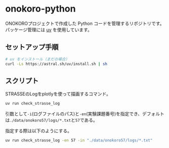 # onokoro-python

ONOKOROプロジェクトで作成した Python コードを管理するリポジトリです。  
パッケージ管理には [uv](https://github.com/astral-sh/uv) を使用しています。

## セットアップ手順

```bash
# uv をインストール（まだの場合）
curl -Ls https://astral.sh/uv/install.sh | sh
```

## スクリプト

STRASSEのLogをplotlyを使って描画するコマンド。

```bash
uv run check_strasse_log
```

引数として`-i`(ログファイルのパス)と`-en`(実験課題番号)を指定でき、デフォルトは`./data/onokoro57/logs/*.txt`と`57`である。

指定する際は以下のようにする。

```bash
uv run check_strasse_log -en 57 -in "./data/onokoro57/logs/*.txt"
```